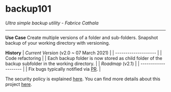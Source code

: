 # backup101

*Ultra simple backup utility - Fabrice Cathala*

---

**Use Case**
Create multiple versions of a folder and sub-folders.
Snapshot backup of your working directory with versioning.

**History**
| *Current Version* (v2.0 ~ 07 March 2021) |
| -------------------- |
| Code refactoring |
| Each backup folder is now stored as child folder of the backup subfolder in the working directory. |
| *Roadmap* (v2.1) |
| -------------------- |
| Fix bugs typically notified via [PR](https://github.com/fcathala/backup101/pulls). |

The security policy is explained [here](https://github.com/fcathala/backup101/blob/main/SECURITY.md).
You can find more details about this project [here](https://backup101.uk/).
